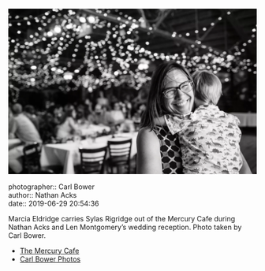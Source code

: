 ![Marcia Eldridge carries Sylas Rigridge out of the Mercury Cafe](assets/2019-06-29-set-4-the-dance-12.webp)

photographer:: Carl Bower  
author:: Nathan Acks  
date:: 2019-06-29 20:54:36

Marcia Eldridge carries Sylas Rigridge out of the Mercury Cafe during Nathan Acks and Len Montgomery’s wedding reception. Photo taken by Carl Bower.

* [The Mercury Cafe](http://mercurycafe.com)
* [Carl Bower Photos](https://carlbowerphotos.com)
